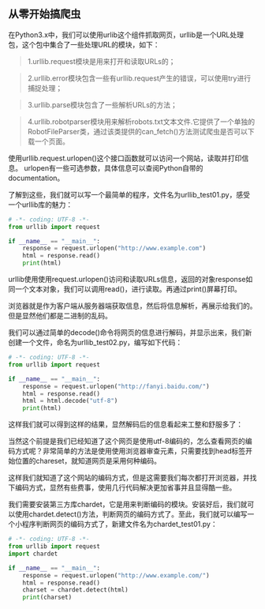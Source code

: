 ## 从零开始搞爬虫

在Python3.x中，我们可以使用urlib这个组件抓取网页，urllib是一个URL处理包，这个包中集合了一些处理URL的模块，如下：


>1.urllib.request模块是用来打开和读取URLs的；

>2.urllib.error模块包含一些有urllib.request产生的错误，可以使用try进行捕捉处理；

>3.urllib.parse模块包含了一些解析URLs的方法；

>4.urllib.robotparser模块用来解析robots.txt文本文件.它提供了一个单独的RobotFileParser类，通过该类提供的can_fetch()方法测试爬虫是否可以下载一个页面。

使用urllib.request.urlopen()这个接口函数就可以访问一个网站，读取并打印信息。
urlopen有一些可选参数，具体信息可以查阅Python自带的documentation。

了解到这些，我们就可以写一个最简单的程序，文件名为urllib_test01.py，感受一个urllib库的魅力：
```python
# -*- coding: UTF-8 -*-
from urllib import request

if __name__ == "__main__":
    response = request.urlopen("http://www.example.com")
    html = response.read()
    print(html)
```

urllib使用使用request.urlopen()访问和读取URLs信息，返回的对象response如同一个文本对象，我们可以调用read()，进行读取。再通过print()屏幕打印。

浏览器就是作为客户端从服务器端获取信息，然后将信息解析，再展示给我们的。但是显然他们都是二进制的乱码。

我们可以通过简单的decode()命令将网页的信息进行解码，并显示出来，我们新创建一个文件，命名为urllib_test02.py，编写如下代码：

```python
# -*- coding: UTF-8 -*-
from urllib import request

if __name__ == "__main__":
    response = request.urlopen("http://fanyi.baidu.com/")
    html = response.read()
    html = html.decode("utf-8")
    print(html)
```

这样我们就可以得到这样的结果，显然解码后的信息看起来工整和舒服多了：


当然这个前提是我们已经知道了这个网页是使用utf-8编码的，怎么查看网页的编码方式呢？非常简单的方法是使用使用浏览器审查元素，只需要找到head标签开始位置的chareset，就知道网页是采用何种编码。

这样我们就知道了这个网站的编码方式，但是这需要我们每次都打开浏览器，并找下编码方式，显然有些费事，使用几行代码解决更加省事并且显得酷一些。

我们需要安装第三方库chardet，它是用来判断编码的模块。安装好后，我们就可以使用chardet.detect()方法，判断网页的编码方式了。至此，我们就可以编写一个小程序判断网页的编码方式了，新建文件名为chardet_test01.py：
```Python
# -*- coding: UTF-8 -*-
from urllib import request
import chardet

if __name__ == "__main__":
    response = request.urlopen("http://www.example.com/")
    html = response.read()
    charset = chardet.detect(html)
    print(charset)
```
